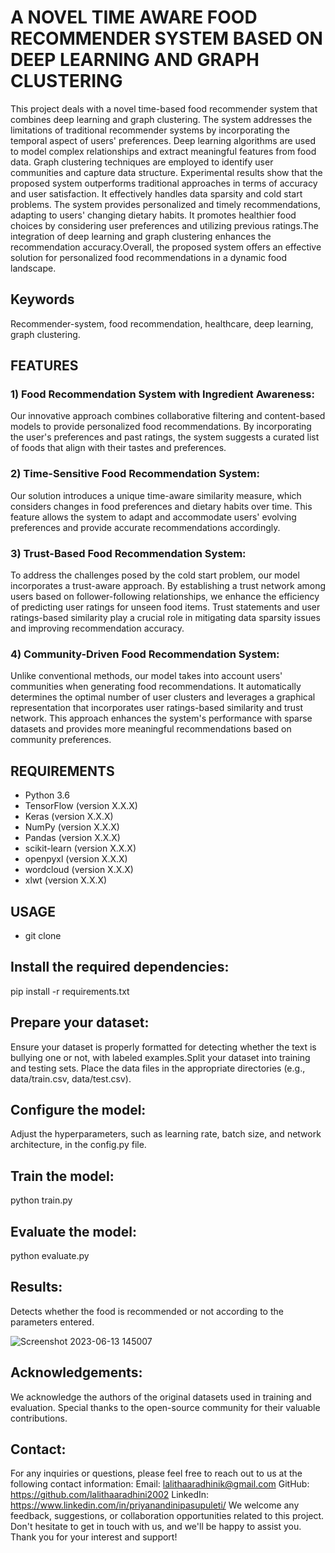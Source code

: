 # A NOVEL TIME AWARE FOOD RECOMMENDER SYSTEM BASED ON DEEP LEARNING AND GRAPH CLUSTERING
This project deals with a novel time-based food recommender system that combines deep learning and graph clustering. The system addresses the limitations of traditional recommender systems by incorporating the temporal aspect of users' preferences. Deep learning algorithms are used to model complex relationships and extract meaningful features from food data. Graph clustering techniques are employed to identify user communities and capture data structure. Experimental results show that the proposed system outperforms traditional approaches in terms of accuracy and user satisfaction. It effectively handles data sparsity and cold start problems. The system provides personalized and timely recommendations, adapting to users' changing dietary habits. It promotes healthier food choices by considering user preferences and utilizing previous ratings.The integration of deep learning and graph clustering enhances the recommendation accuracy.Overall, the proposed system offers an effective solution for personalized food recommendations in a dynamic food landscape.

## Keywords

Recommender-system, food recommendation, healthcare, deep learning, graph clustering.

## FEATURES

### 1) Food Recommendation System with Ingredient Awareness: 
Our innovative approach combines collaborative filtering and content-based models to provide personalized food
recommendations. By incorporating the user's preferences and past ratings, the system suggests a curated list of foods that align with their tastes and preferences.
### 2) Time-Sensitive Food Recommendation System: 
Our solution introduces a unique time-aware similarity measure, which considers changes in food preferences and dietary habits
 over time. This feature allows the system to adapt and accommodate users' evolving preferences and provide accurate recommendations accordingly.
### 3) Trust-Based Food Recommendation System: 
To address the challenges posed by the cold start problem, our model incorporates a trust-aware approach. By establishing a trust network among users based on follower-following relationships, we enhance the efficiency of predicting user ratings for unseen food items. Trust statements and user ratings-based similarity play a crucial role in mitigating data sparsity issues and improving recommendation accuracy.
### 4) Community-Driven Food Recommendation System: 
Unlike conventional methods, our model takes into account users' communities when generating food recommendations. It automatically determines the optimal number of user clusters and leverages a graphical representation that incorporates user ratings-based similarity and trust network. This approach enhances the system's performance with sparse datasets and provides more meaningful recommendations based on community preferences.

## REQUIREMENTS
- Python 3.6
- TensorFlow (version X.X.X)
- Keras (version X.X.X)
- NumPy (version X.X.X)
- Pandas (version X.X.X)
- scikit-learn (version X.X.X)
- openpyxl (version X.X.X)
- wordcloud (version X.X.X)
- xlwt (version X.X.X)

## USAGE
- git clone

## Install the required dependencies:
pip install -r requirements.txt

## Prepare your dataset:
Ensure your dataset is properly formatted for detecting whether the text is bullying one or not, with labeled examples.Split your dataset into training and testing sets. Place the data files in the appropriate directories (e.g., data/train.csv, data/test.csv).
## Configure the model:
Adjust the hyperparameters, such as learning rate, batch size, and network architecture, in the config.py file.
## Train the model:
python train.py
## Evaluate the model:
python evaluate.py
## Results:
Detects whether the food is recommended or not according to the parameters entered.

![Screenshot 2023-06-13 145007](https://github.com/lalithaaradhini2002/A-Novel-time-aware-food-recommender-system-using-deep-learning-and-graph-clustering/assets/113698687/61b9015f-34e4-4b26-b87d-2dea6fa5f881)

## Acknowledgements:
We acknowledge the authors of the original datasets used in training and evaluation.
Special thanks to the open-source community for their valuable contributions.

## Contact:
For any inquiries or questions, please feel free to reach out to us at the following contact information:
Email: lalithaaradhinik@gmail.com
GitHub: https://github.com/lalithaaradhini2002
LinkedIn: https://www.linkedin.com/in/priyanandinipasupuleti/
We welcome any feedback, suggestions, or collaboration opportunities related to this project. Don't hesitate to get in touch with us, and we'll be happy to assist you. Thank you for your interest and support!


